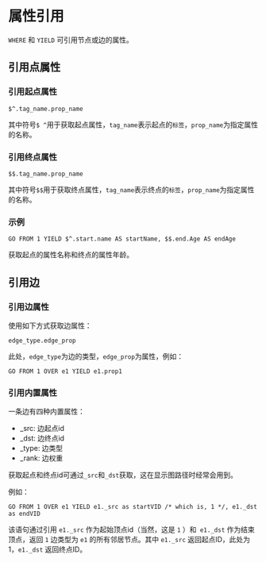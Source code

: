 # 属性引用

`WHERE` 和 `YIELD` 可引用节点或边的属性。

## 引用点属性

### 引用起点属性

```
$^.tag_name.prop_name
```

其中符号`$ ^`用于获取起点属性，`tag_name`表示起点的`标签`，`prop_name`为指定属性的名称。
### 引用终点属性

```
$$.tag_name.prop_name
```

其中符号`$$`用于获取终点属性，`tag_name`表示终点的`标签`，`prop_name`为指定属性的名称。

### 示例

```
GO FROM 1 YIELD $^.start.name AS startName, $$.end.Age AS endAge
```

获取起点的属性名称和终点的属性年龄。

## 引用边

### 引用边属性

使用如下方式获取边属性：

```
edge_type.edge_prop
```

此处，`edge_type`为边的类型，`edge_prop`为属性，例如：

```
GO FROM 1 OVER e1 YIELD e1.prop1
```

### 引用内置属性

一条边有四种内置属性：

- _src: 边起点id
- _dst: 边终点id
- _type: 边类型
- _rank: 边权重

获取起点和终点id可通过`_src`和`_dst`获取，这在显示图路径时经常会用到。

例如：

```
GO FROM 1 OVER e1 YIELD e1._src as startVID /* which is, 1 */, e1._dst as endVID
```

该语句通过引用 `e1._src` 作为起始顶点id（当然，这是 `1` ）和` e1._dst` 作为结束顶点，返回 `1` 边类型为 `e1` 的所有邻居节点。其中 `e1._src` 返回起点ID，此处为1，`e1._dst` 返回终点ID。
